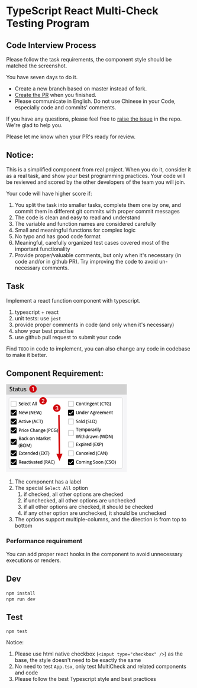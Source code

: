 TypeScript React Multi-Check Testing Program
============================================

## Code Interview Process 

Please follow the task requirements, the component style should be matched the screenshot.

You have seven days to do it.

- Create a new branch based on master instead of fork.
- [Create the PR](../../pulls) when you finished.
- Please communicate in English. Do not use Chinese in your Code, especially code and commits' comments.

If you have any questions, please feel free to [raise the issue](../../issues) in the repo. We're glad to help you.

Please let me know when your PR's ready for review.

## Notice:

This is a simplified component from real project.
When you do it, consider it as a real task, and show your best programming practices.
Your code will be reviewed and scored by the other developers of the team you will join.

Your code will have higher score if:

1. You split the task into smaller tasks, complete them one by one, and commit them in different git commits with proper commit messages 
1. The code is clean and easy to read and understand
2. The variable and function names are considered carefully
3. Small and meaningful functions for complex logic
4. No typo and has good code format
5. Meaningful, carefully organized test cases covered most of the important functionality
6. Provide proper/valuable comments, but only when it's necessary (in code and/or in github PR). Try improving the code to avoid un-necessary comments. 

## Task

Implement a react function component with typescript.

1. typescript + react
2. unit tests: use `jest`
3. provide proper comments in code (and only when it's necessary) 
4. show your best practise
5. use github pull request to submit your code

Find `TODO` in code to implement, you can also change any code in codebase to make it better.

## Component Requirement:

![demo](./images/demo.png)

1. The component has a label
2. The special `Select All` option
   1. if checked, all other options are checked
   2. if unchecked, all other options are unchecked
   3. if all other options are checked, it should be checked
   4. if any other option are unchecked, it should be unchecked
3. The options support multiple-columns, and the direction is from top to bottom

### Performance requirement

You can add proper react hooks in the component to avoid unnecessary executions or renders.

## Dev

```
npm install
npm run dev
```

## Test

```
npm test
```

Notice:
1. Please use html native checkbox (`<input type="checkbox" />`) as the base,
   the style doesn't need to be exactly the same
2. No need to test `App.tsx`, only test MultiCheck and related components and code
4. Please follow the best Typescript style and best practices

